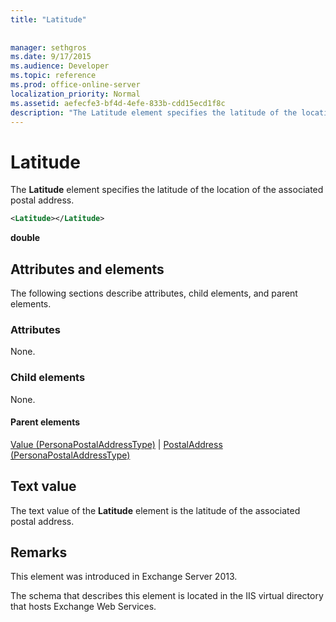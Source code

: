 ```yaml
---
title: "Latitude"
 
 
manager: sethgros
ms.date: 9/17/2015
ms.audience: Developer
ms.topic: reference
ms.prod: office-online-server
localization_priority: Normal
ms.assetid: aefecfe3-bf4d-4efe-833b-cdd15ecd1f8c
description: "The Latitude element specifies the latitude of the location of the associated postal address."
---
```


# Latitude

The **Latitude** element specifies the latitude of the location of the associated postal address. 
  
```XML
<Latitude></Latitude>
```

 **double**
## Attributes and elements

The following sections describe attributes, child elements, and parent elements.
  
### Attributes

None.
  
### Child elements

None.
  
#### Parent elements

[Value (PersonaPostalAddressType)](value-personapostaladdresstype.md) | [PostalAddress (PersonaPostalAddressType)](postaladdress-personapostaladdresstype.md)
  
## Text value

The text value of the **Latitude** element is the latitude of the associated postal address. 
  
## Remarks

This element was introduced in Exchange Server 2013.
  
The schema that describes this element is located in the IIS virtual directory that hosts Exchange Web Services.
  

